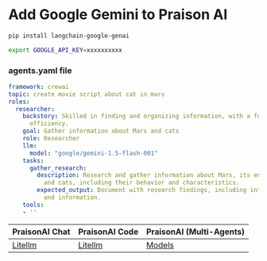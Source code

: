 # Add Google Gemini to Praison AI

```bash
pip install langchain-google-genai
```
```bash
export GOOGLE_API_KEY=xxxxxxxxxx
```

### agents.yaml file

```yaml
framework: crewai
topic: create movie script about cat in mars
roles:
  researcher:
    backstory: Skilled in finding and organizing information, with a focus on research
      efficiency.
    goal: Gather information about Mars and cats
    role: Researcher
    llm:  
      model: "google/gemini-1.5-flash-001"
    tasks:
      gather_research:
        description: Research and gather information about Mars, its environment,
          and cats, including their behavior and characteristics.
        expected_output: Document with research findings, including interesting facts
          and information.
    tools:
    - ''
```

| PraisonAI Chat | PraisonAI Code | PraisonAI (Multi-Agents) |
| --- | --- | --- |
| [Litellm](https://litellm.vercel.app/docs/providers) | [Litellm](https://litellm.vercel.app/docs/providers) | [Models](../models.md) |
